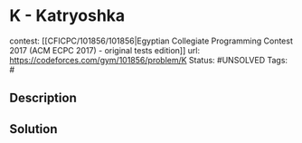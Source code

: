 # K - Katryoshka

contest: [[CFICPC/101856/101856|Egyptian Collegiate Programming Contest 2017 (ACM ECPC 2017) - original tests edition]]
url: https://codeforces.com/gym/101856/problem/K
Status: #UNSOLVED
Tags: #

## Description

## Solution

